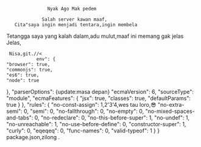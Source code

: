                    Nyak Ago Mak pedem 

                 Salah server kawan maaf,
       Cita"saya ingin menjadi tentara,ingin membela 
  Tetangga saya yang kalah dalam,adu mulut,maaf ini memang gak jelas 
Jelas,

     Nisa,git.//<
               env": {
    "browser": true,
    "commonjs": true,
    "es6": true,
    "node": true
  },
  "parserOptions": {update:masa depan}
    "ecmaVersion": 6,
    "sourceType": "module",
    "ecmaFeatures": {
      "jsx": true,
      "classes": true,
      "defaultParams": true
    }
  },
  "rules": {
    "no-const-assign": 1,2'3'4,wes tau loro,😎
    "no-extra-semi": 0,
    "semi": 0,
    "no-fallthrough": 0,
    "no-empty": 0,
    "no-mixed-spaces-and-tabs": 0,
    "no-redeclare": 0,
    "no-this-before-super": 1,
    "no-undef": 1,
    "no-unreachable": 1,
    "no-use-before-define": 0,
    "constructor-super": 1,
    "curly": 0,
    "eqeqeq": 0,
    "func-names": 0,
    "valid-typeof": 1
  }
}
package.json,zilong .
